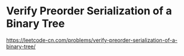 # Verify Preorder Serialization of a Binary Tree
https://leetcode-cn.com/problems/verify-preorder-serialization-of-a-binary-tree/